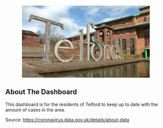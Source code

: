 <p align="center">
    <a href="https://laravel.com" target="_blank">
        <img src="https://raw.githubusercontent.com/Beckhem1998/telford-covid-dashboard/master/public/img/telford.jpg" width="400">
    </a>
</p>


## About The Dashboard

This dashboard is for the residents of Telford to keep up to date with the amount of cases in the area.

Source: https://coronavirus.data.gov.uk/details/about-data
